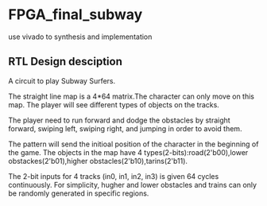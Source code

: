 # FPGA_final_subway

use vivado to synthesis and implementation

## RTL Design desciption
A circuit to play Subway Surfers.

The straight line map is a 4*64 matrix.The character can only move on this map. The player will see different types of objects on the tracks. 

The player need to run forward and dodge the obstacles by straight forward, swiping left, swiping right, and jumping in order to avoid them.

The pattern will send the initioal position of the character in the beginning of the game. The objects in the map have 4 types(2-bits):road(2'b00),lower obstackes(2'b01),higher obstacles(2'b10),tarins(2'b11).

The 2-bit inputs for 4 tracks (in0, in1, in2, in3) is given 64 cycles continuously. For simplicity, hugher and lower obstacles and trains can only be randomly generated in specific regions.
